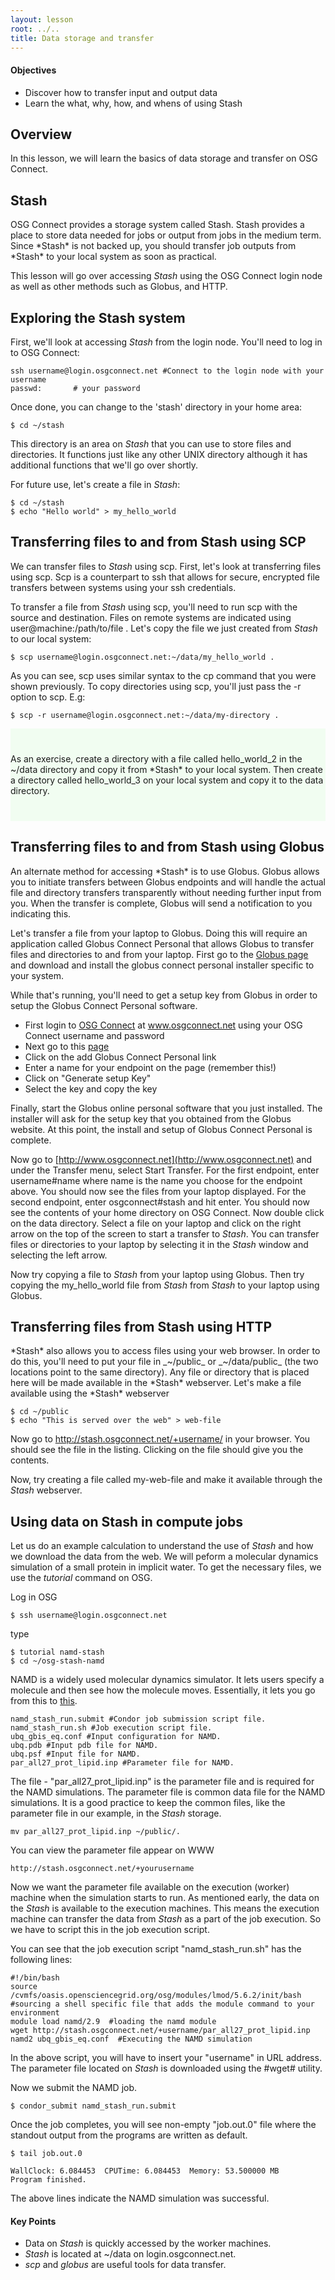 ```yaml
---
layout: lesson
root: ../..
title: Data storage and transfer
---
```

<div class="objectives" markdown="1">

#### Objectives
*   Discover how to transfer input and output data  
*   Learn the what, why, how, and whens of using Stash
</div>


<h2> Overview </h2>
In this lesson, we will learn the basics of data storage and transfer on OSG Connect. 

<h2> Stash </h2>
OSG Connect provides a storage system called Stash.  Stash provides a place to
store data needed for jobs or output from jobs in the medium term.  Since
*Stash* is not backed up, you should transfer job outputs from *Stash* to your
local system as soon as practical.

This lesson will go over accessing *Stash* using the OSG Connect login node as
well as other methods such as Globus, and HTTP.
<h2>Exploring the Stash system</h2>

First, we'll look at accessing *Stash* from the login node. You'll need to log
in to OSG Connect:

~~~
ssh username@login.osgconnect.net #Connect to the login node with your username
passwd:       # your password
~~~

Once done, you can change to the 'stash' directory in your home area:

~~~
$ cd ~/stash    
~~~

This directory is an area on *Stash* that you can use to store files and
directories.  It functions just like any other UNIX directory although it has
additional functions that we'll go over shortly.

For future use, let's create a file in *Stash*:

~~~
$ cd ~/stash
$ echo "Hello world" > my_hello_world
~~~


<h2>Transferring files to and from Stash using SCP </h2> 

We can transfer files to *Stash* using scp. First, let's 
look at transferring files using scp.  Scp is a counterpart to ssh that allows for
secure, encrypted file transfers between systems using your ssh credentials.    

To transfer a file from *Stash* using scp, you'll need to run scp with the
source and destination.  Files on remote systems are indicated using
user@machine:/path/to/file .  Let's copy the file we just created from *Stash* to
our local system:

~~~
$ scp username@login.osgconnect.net:~/data/my_hello_world .
~~~

As you can see, scp uses similar syntax to the cp command that you were shown
previously.  To copy directories using scp, you'll just pass the -r option to
scp.  E.g:

~~~
$ scp -r username@login.osgconnect.net:~/data/my-directory .
~~~

<div style="background-color:rgba(0, 255, 0, 0.0470588); padding:40px 0;">
As an exercise, create a directory with a file called hello_world_2 in the
~/data directory and copy it from *Stash* to your local system.  Then create a
directory called hello_world_3 on your local system and copy it to the data
directory.
</div>

<h2>Transferring files to and from Stash using Globus</h2>
An alternate method for accessing *Stash* is to use Globus.  Globus allows you
to initiate transfers between Globus endpoints and will handle the actual file
and directory transfers transparently without needing further input from you.
When the transfer is complete, Globus will send a notification to you indicating
this.

Let's transfer a file from your laptop to Globus.  Doing this will require an 
application called Globus Connect Personal that allows Globus to transfer files
and directories to and from your laptop. First go to the [Globus
page](https://www.globus.org/globus-connect-personal) and download and install
the globus connect personal installer specific to your system.  

While that's running, you'll need to get a setup key from Globus in order to
setup the Globus Connect Personal software.  

*   First login to [OSG Connect](http://www.osgconnect.net) at www.osgconnect.net using your OSG Connect username and password
*   Next go to this [page](https://portal.osgconnect.net/xfer/ManageEndpoints#)
*   Click on the add Globus Connect Personal link
*   Enter a name for your endpoint on the page (remember this!)
*   Click on "Generate setup Key"
*   Select the key and copy the key

Finally, start the Globus online personal software that you just installed.  The
installer will ask for the setup key that you obtained from the Globus website.
At this point, the install and setup of Globus Connect Personal is complete.

Now go to [http://www.osgconnect.net](http://www.osgconnect.net) and under the
Transfer menu, select Start Transfer.  For the first endpoint, enter username#name
where name is the name you choose for the endpoint above. You should now see the
files from your laptop displayed.  For the second endpoint, enter
osgconnect#stash and hit enter.  You should now see the contents of your home
directory on OSG Connect.  Now double click on the data directory.  Select a
file on your laptop and click on the right arrow on the top of the screen to
start a transfer to *Stash*. You can transfer files or directories to your
laptop by selecting it in the *Stash* window and selecting the left arrow.

Now try copying a file to *Stash* from your laptop using Globus.  Then try
copying the my_hello_world file from *Stash* from *Stash* to your laptop using
Globus.

<h2>Transferring files from Stash using HTTP</h2>
*Stash* also allows you to access files using your web browser.  In order to do
this, you'll need to put your file in _~/public_ or _~/data/public_ (the two locations 
point to the same directory). Any file or directory that is placed 
here  will be made available in the *Stash* webserver.  Let's make a file
available using the *Stash* webserver

~~~
$ cd ~/public
$ echo "This is served over the web" > web-file
~~~

Now go to http://stash.osgconnect.net/+username/ in your browser.  You should
see the file in the listing.  Clicking on the file should give you the contents.

Now, try creating a file called my-web-file and make it available through the
*Stash* webserver.

<h2>Using data on Stash in compute jobs</h2> 

Let us do an example calculation to understand the use of *Stash* and how we download 
the data from the web. We will peform a  molecular dynamics simulation of a small 
protein in implicit water. To get the necessary files, we use the *tutorial* command on 
OSG. 

Log in OSG

~~~
$ ssh username@login.osgconnect.net
~~~

type 

~~~
$ tutorial namd-stash
$ cd ~/osg-stash-namd
~~~

NAMD is a widely used molecular dynamics simulator. It lets users specify a
molecule and then see how the molecule moves.  Essentially, it lets you go from
this to [this](https://www.youtube.com/watch?v=mk3cLd9PUPA&list=PL418E1C62DD9FC8BA&index=1).

~~~
namd_stash_run.submit #Condor job submission script file.
namd_stash_run.sh #Job execution script file.
ubq_gbis_eq.conf #Input configuration for NAMD.
ubq.pdb #Input pdb file for NAMD.
ubq.psf #Input file for NAMD.
par_all27_prot_lipid.inp #Parameter file for NAMD.
~~~

The file - "par_all27_prot_lipid.inp" is the parameter file and is required for 
the NAMD simulations. The parameter file is common data file for the NAMD
simulations. It is a good practice to keep the common files, like  the parameter file 
in our example, in the *Stash* storage.  

~~~
mv par_all27_prot_lipid.inp ~/public/.  
~~~

You can view the parameter file appear on WWW

~~~
http://stash.osgconnect.net/+yourusername
~~~

Now we want the parameter file available on the execution (worker) machine when the 
simulation starts to run. As mentioned early, the data on the *Stash* is available to 
the execution machines. This means the execution machine can transfer the data from 
*Stash* as a part of the job execution. So we have to script this in the job execution 
script. 

You can see that the job execution script "namd_stash_run.sh" has the following lines:

~~~
#!/bin/bash  
source /cvmfs/oasis.opensciencegrid.org/osg/modules/lmod/5.6.2/init/bash #sourcing a shell specific file that adds the module command to your environment
module load namd/2.9  #loading the namd module
wget http://stash.osgconnect.net/+username/par_all27_prot_lipid.inp 
namd2 ubq_gbis_eq.conf  #Executing the NAMD simulation
~~~

In the above script, you will have to insert your "username" in URL address. The
parameter file located on *Stash* is downloaded using the #wget# utility.  
 

Now we submit the NAMD job. 

~~~
$ condor_submit namd_stash_run.submit 
~~~

Once the job completes, you will see non-empty "job.out.0" file where 
the standout output from the programs are written as default.   

~~~
$ tail job.out.0

WallClock: 6.084453  CPUTime: 6.084453  Memory: 53.500000 MB
Program finished.
~~~

The above lines indicate the NAMD simulation was successful. 

 
<div class="keypoints" markdown="1">

#### Key Points
* Data on *Stash* is quickly accessed by the worker machines. 
* *Stash* is located at ~/data on login.osgconnect.net. 
* *scp* and *globus* are useful tools for data transfer.
</div>

